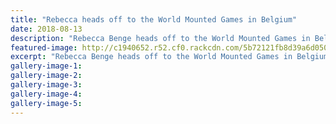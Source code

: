 ```yaml
---
title: "Rebecca heads off to the World Mounted Games in Belgium"
date: 2018-08-13
description: "Rebecca Benge heads off to the World Mounted Games in Belgium representing NZ..."
featured-image: http://c1940652.r52.cf0.rackcdn.com/5b72121fb8d39a6d050008be/Rebecca-Benge-off-to-world-Aug-2018.jpg
excerpt: "Rebecca Benge heads off to the World Mounted Games in Belgium representing NZ."
gallery-image-1: 
gallery-image-2: 
gallery-image-3: 
gallery-image-4: 
gallery-image-5: 
---
```

